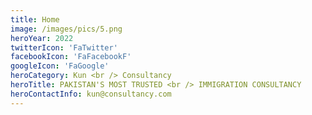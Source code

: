 ```yaml
---
title: Home
image: /images/pics/5.png
heroYear: 2022
twitterIcon: 'FaTwitter'
facebookIcon: 'FaFacebookF'
googleIcon: 'FaGoogle'
heroCategory: Kun <br /> Consultancy
heroTitle: PAKISTAN'S MOST TRUSTED <br /> IMMIGRATION CONSULTANCY
heroContactInfo: kun@consultancy.com
---
```

